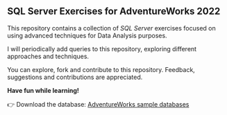 ## **SQL Server Exercises for AdventureWorks 2022** 



This repository contains a collection of _SQL Server_ exercises focused on using advanced techniques for Data Analysis purposes.

I will periodically add queries to this repository, exploring different approaches and techniques.

You can explore, fork and contribute to this repository. Feedback, suggestions and contributions are appreciated.

**Have fun while learning!**

👉 Download the database: [AdventureWorks sample databases](https://learn.microsoft.com/en-us/sql/samples/adventureworks-install-configure?view=sql-server-ver17&tabs=ssms)




